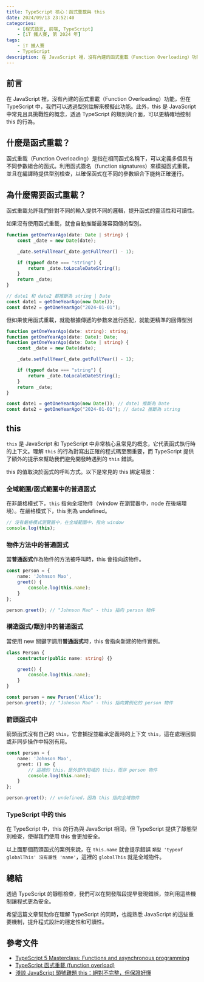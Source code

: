 ```yaml
---
title: TypeScript 核心：函式重載與 this
date: 2024/09/13 23:52:40
categories:
    - [程式語言, 前端, TypeScript]
    - [iT 鐵人賽, 第 2024 年]
tags: 
    - iT 鐵人賽
    - TypeScript
description: 在 JavaScript 裡，沒有內建的函式重載（Function Overloading）功能，但在 TypeScript 中，我們可以透過型別註解來模擬此功能。此外，this 是 JavaScript 中常見且具挑戰性的概念，透過 TypeScript 的類別與介面，可以更精確地控制 this 的行為。
---
```


## 前言

在 JavaScript 裡，沒有內建的函式重載（Function Overloading）功能，但在 TypeScript 中，我們可以透過型別註解來模擬此功能。此外，this 是 JavaScript 中常見且具挑戰性的概念，透過 TypeScript 的類別與介面，可以更精確地控制 this 的行為。

## 什麼是函式重載？

函式重載（Function Overloading）是指在相同函式名稱下，可以定義多個具有不同參數組合的函式。利用函式簽名（function signatures）來模擬函式重載，並且在編譯時提供型別檢查，以確保函式在不同的參數組合下能夠正確運行。

## 為什麼需要函式重載？

函式重載允許我們針對不同的輸入提供不同的邏輯，提升函式的靈活性和可讀性。

如果沒有使用函式重載，就會自動推斷最兼容回傳的型別。

```ts
function getOneYearAgo(date: Date | string) {
    const _date = new Date(date);

    _date.setFullYear(_date.getFullYear() - 1);

    if (typeof date === "string") {
        return _date.toLocaleDateString();
    }
    return _date;
}

// date1 和 date2 都推斷為 string | Date
const date1 = getOneYearAgo(new Date());
const date2 = getOneYearAgo("2024-01-01");
```

但如果使用函式重載，就能根據傳遞的參數來進行匹配，就能更精準的回傳型別

```ts
function getOneYearAgo(date: string): string;
function getOneYearAgo(date: Date): Date;
function getOneYearAgo(date: Date | string) {
    const _date = new Date(date);

    _date.setFullYear(_date.getFullYear() - 1);

    if (typeof date === "string") {
        return _date.toLocaleDateString();
    }
    return _date;
}

const date1 = getOneYearAgo(new Date()); // date1 推斷為 Date
const date2 = getOneYearAgo("2024-01-01"); // date2 推斷為 string
```

## this

`this` 是 JavaScript 和 TypeScript 中非常核心且常見的概念，它代表函式執行時的上下文。理解 `this` 的行為對寫出正確的程式碼至關重要，而 TypeScript 提供了額外的提示來幫助我們避免開發時遇到的 `this` 錯誤。

this 的值取決於函式的呼叫方式。以下是常見的 this 綁定場景：

### 全域範圍/函式範圍中的普通函式

在非嚴格模式下，`this` 指向全域物件（window 在瀏覽器中，node 在後端環境）。在嚴格模式下，this 則為 undefined。

```ts
// 沒有嚴格模式瀏覽器中，在全域範圍中，指向 window
console.log(this); 
```

### 物件方法中的普通函式

當**普通函式**作為物件的方法被呼叫時，this 會指向該物件。

```ts
const person = {
    name: 'Johnson Mao',
    greet() {
        console.log(this.name);
    }
};

person.greet(); // "Johnson Mao" - this 指向 person 物件
```

### 構造函式/類別中的普通函式

當使用 new 關鍵字調用**普通函式**時，this 會指向新建的物件實例。

```ts
class Person {
    constructor(public name: string) {}

    greet() {
        console.log(this.name);
    }
}

const person = new Person('Alice');
person.greet(); // "Johnson Mao" - this 指向實例化的 person 物件
```

### 箭頭函式中

箭頭函式沒有自己的 `this`，它會捕捉並繼承定義時的上下文 `this`，這在處理回調或非同步操作中特別有用。

```ts
const person = {
    name: 'Johnson Mao',
    greet: () => {
        // 這裡的 this，是外部作用域的 this，而非 person 物件
        console.log(this.name);
    }
};

person.greet(); // undefined，因為 this 指向全域物件
```

### TypeScript 中的 this

在 TypeScript 中，this 的行為與 JavaScript 相同，但 TypeScript 提供了靜態型別檢查，使得我們使用 this 會更加安全。

以上面那個箭頭函式的案例來說，在 `this.name` 就會提示錯誤 `類型 'typeof globalThis' 沒有屬性 'name'`，這裡的 `globalThis` 就是全域物件。

## 總結

透過 TypeScript 的靜態檢查，我們可以在開發階段提早發現錯誤，並利用這些機制讓程式更為安全。

希望這篇文章幫助你在理解 TypeScript 的同時，也能熟悉 JavaScript 的這些重要機制，提升程式設計的穩定性和可讀性。

## 參考文件

- [TypeScript 5 Masterclass: Functions and asynchronous programming](https://www.youtube.com/watch?v=xtYMxyBc8O0&list=PLzb46hGUzitC1kGzPcy8tlQNxYbFsuqMO&index=7)
- [TypeScript 函式重載 (function overload)](https://medium.com/@a0988426059/typescript-%E5%87%BD%E6%95%B8%E9%87%8D%E8%BC%89-function-overloading-72c7df9c45a)
- [淺談 JavaScript 頭號難題 this：絕對不完整，但保證好懂](https://blog.techbridge.cc/2019/02/23/javascript-this/)

